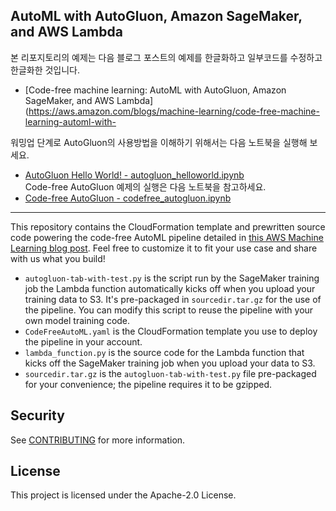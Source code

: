 ## AutoML with AutoGluon, Amazon SageMaker, and AWS Lambda

본 리포지토리의 예제는 다음 블로그 포스트의 예제를 한글화하고 일부코드를 수정하고 한글화한 것입니다.
- [Code-free machine learning: AutoML with AutoGluon, Amazon SageMaker, and AWS Lambda](https://aws.amazon.com/blogs/machine-learning/code-free-machine-learning-automl-with-

워밍업 단계로 AutoGluon의 사용방법을 이해하기 위해서는 다음 노트북을 실행해 보세요.
- [AutoGluon Hello World! - autogluon_helloworld.ipynb](autogluon_helloworld.ipynb)  
Code-free AutoGluon 예제의 실행은 다음 노트북을 참고하세요.
- [Code-free AutoGluon - codefree_autogluon.ipynb](codefree_autogluon.ipynb)


---

This repository contains the CloudFormation template and prewritten source code powering the code-free AutoML pipeline detailed in [this AWS Machine Learning blog post](https://aws.amazon.com/blogs/machine-learning/code-free-machine-learning-automl-with-autogluon-amazon-sagemaker-and-aws-lambda/). Feel free to customize it to fit your use case and share with us what you build!

* `autogluon-tab-with-test.py` is the script run by the SageMaker training job the Lambda function automatically kicks off when you upload your training data to S3. It's pre-packaged in `sourcedir.tar.gz` for the use of the pipeline. You can modify this script to reuse the pipeline with your own model training code.
* `CodeFreeAutoML.yaml` is the CloudFormation template you use to deploy the pipeline in your account.
* `lambda_function.py` is the source code for the Lambda function that kicks off the SageMaker training job when you upload your data to S3.
* `sourcedir.tar.gz` is the `autogluon-tab-with-test.py` file pre-packaged for your convenience; the pipeline requires it to be gzipped.

## Security

See [CONTRIBUTING](CONTRIBUTING.md#security-issue-notifications) for more information.

## License

This project is licensed under the Apache-2.0 License.

